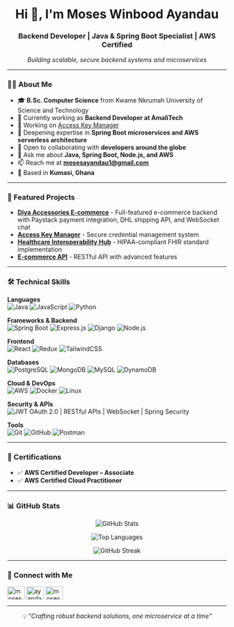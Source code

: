 <h1 align="center">Hi 👋, I'm Moses Winbood Ayandau</h1>
<h3 align="center">Backend Developer | Java & Spring Boot Specialist | AWS Certified</h3>

<p align="center">
  <em>Building scalable, secure backend systems and microservices</em>
</p>

---

### 👨‍💻 About Me

- 🎓 **B.Sc. Computer Science** from Kwame Nkrumah University of Science and Technology
- 💼 Currently working as **Backend Developer at AmaliTech**
- 🔭 Working on [Access Key Manager](https://github.com/mwayandau1/accessKeyManager)
- 🌱 Deepening expertise in **Spring Boot microservices and AWS serverless architecture**
- 👯 Open to collaborating with **developers around the globe**
- 💬 Ask me about **Java, Spring Boot, Node.js, and AWS**
- 📫 Reach me at **mosesayandau1@gmail.com**
- 📍 Based in **Kumasi, Ghana**

---

### 🚀 Featured Projects

- **[Diya Accessories E-commerce](https://github.com/mwayandau1)** - Full-featured e-commerce backend with Paystack payment integration, DHL shipping API, and WebSocket chat
- **[Access Key Manager](https://accesskeymanager.onrender.com)** - Secure credential management system
- **[Healthcare Interoperability Hub](https://github.com/mwayandau1)** - HIPAA-compliant FHIR standard implementation
- **[E-commerce API](https://e-ecommerce-api-nodejs-1.onrender.com/)** - RESTful API with advanced features

---

### 🛠️ Technical Skills

**Languages**  
![Java](https://img.shields.io/badge/Java-%23ED8B00.svg?style=flat&logo=openjdk&logoColor=white)
![JavaScript](https://img.shields.io/badge/JavaScript-%23323330.svg?style=flat&logo=javascript&logoColor=%23F7DF1E)
![Python](https://img.shields.io/badge/Python-3670A0?style=flat&logo=python&logoColor=ffdd54)

**Frameworks & Backend**  
![Spring Boot](https://img.shields.io/badge/Spring%20Boot-%236DB33F.svg?style=flat&logo=spring&logoColor=white)
![Express.js](https://img.shields.io/badge/Express.js-%23404d59.svg?style=flat&logo=express&logoColor=%2361DAFB)
![Django](https://img.shields.io/badge/Django-%23092E20.svg?style=flat&logo=django&logoColor=white)
![Node.js](https://img.shields.io/badge/Node.js-6DA55F?style=flat&logo=node.js&logoColor=white)

**Frontend**  
![React](https://img.shields.io/badge/React-%2320232a.svg?style=flat&logo=react&logoColor=%2361DAFB)
![Redux](https://img.shields.io/badge/Redux-%23593d88.svg?style=flat&logo=redux&logoColor=white)
![TailwindCSS](https://img.shields.io/badge/Tailwind-%2338B2AC.svg?style=flat&logo=tailwind-css&logoColor=white)

**Databases**  
![PostgreSQL](https://img.shields.io/badge/PostgreSQL-%23316192.svg?style=flat&logo=postgresql&logoColor=white)
![MongoDB](https://img.shields.io/badge/MongoDB-%234ea94b.svg?style=flat&logo=mongodb&logoColor=white)
![MySQL](https://img.shields.io/badge/MySQL-%2300f.svg?style=flat&logo=mysql&logoColor=white)
![DynamoDB](https://img.shields.io/badge/DynamoDB-4053D6?style=flat&logo=Amazon%20DynamoDB&logoColor=white)

**Cloud & DevOps**  
![AWS](https://img.shields.io/badge/AWS-%23FF9900.svg?style=flat&logo=amazon-aws&logoColor=white)
![Docker](https://img.shields.io/badge/Docker-%230db7ed.svg?style=flat&logo=docker&logoColor=white)
![Linux](https://img.shields.io/badge/Linux-FCC624?style=flat&logo=linux&logoColor=black)

**Security & APIs**  
![JWT](https://img.shields.io/badge/JWT-black?style=flat&logo=JSON%20web%20tokens)
OAuth 2.0 | RESTful APIs | WebSocket | Spring Security

**Tools**  
![Git](https://img.shields.io/badge/Git-%23F05033.svg?style=flat&logo=git&logoColor=white)
![GitHub](https://img.shields.io/badge/GitHub-%23121011.svg?style=flat&logo=github&logoColor=white)
![Postman](https://img.shields.io/badge/Postman-FF6C37?style=flat&logo=postman&logoColor=white)

---

### 📜 Certifications

- ✅ **AWS Certified Developer – Associate**
- ✅ **AWS Certified Cloud Practitioner**

---

### 📊 GitHub Stats

<p align="center">
  <img src="https://github-readme-stats.vercel.app/api?username=mwayandau1&show_icons=true&theme=default&locale=en" alt="GitHub Stats" />
</p>

<p align="center">
  <img src="https://github-readme-stats.vercel.app/api/top-langs?username=mwayandau1&show_icons=true&locale=en&layout=compact" alt="Top Languages" />
</p>

<p align="center">
  <img src="https://github-readme-streak-stats.herokuapp.com/?user=mwayandau1" alt="GitHub Streak" />
</p>

---

### 🤝 Connect with Me

<p align="left">
<a href="https://linkedin.com/in/moses-ayandau-1053b3362" target="_blank"><img align="center" src="https://raw.githubusercontent.com/rahuldkjain/github-profile-readme-generator/master/src/images/icons/Social/linked-in-alt.svg" alt="moses-ayandau" height="30" width="40" /></a>
<a href="https://kaggle.com/ayandaumoseswinbood" target="_blank"><img align="center" src="https://raw.githubusercontent.com/rahuldkjain/github-profile-readme-generator/master/src/images/icons/Social/kaggle.svg" alt="ayandaumoseswinbood" height="30" width="40" /></a>
<a href="https://github.com/moses-ayandau" target="_blank"><img align="center" src="https://raw.githubusercontent.com/rahuldkjain/github-profile-readme-generator/master/src/images/icons/Social/github.svg" alt="moses-ayandau" height="30" width="40" /></a>
</p>

---

<p align="center">
  <em>💡 "Crafting robust backend solutions, one microservice at a time"</em>
</p>
